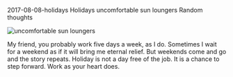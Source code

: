 2017-08-08-holidays
Holidays
uncomfortable sun loungers
Random thoughts

![uncomfortable sun loungers](/posts/2017-08-08-holidays.jpg)

My friend, you probably work five days a week, as I do. Sometimes I wait for a weekend as if it will bring me eternal relief. But weekends come and go and the story repeats. Holiday is not a day free of the job. It is a chance to step forward. Work as your heart does.